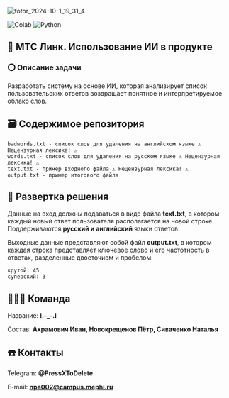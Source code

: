 ![fotor_2024-10-1_19_31_4](https://github.com/user-attachments/assets/dceb29de-2571-406e-9d58-0252a79c0f67)

![Colab](https://img.shields.io/badge/Colab-F9AB00?style=for-the-badge&logo=googlecolab&color=525252)
![Python](https://img.shields.io/badge/Python-14354C?style=for-the-badge&logo=python&logoColor=white)

## 📑 МТС Линк. Использование ИИ в продукте
### ⭕ Описание задачи
Разработать систему на основе ИИ, которая анализирует список пользовательских ответов возвращает понятное и интерпретируемое облако слов.

## 🗃️ Содержимое репозитория
```
badwords.txt - список слов для удаления на английском языке ⚠️ Нецензурная лексика! ⚠️
words.txt - список слов для удаления на русском языке ⚠️ Нецензурная лексика! ⚠️
text.txt - пример входного файла ⚠️ Нецензурная лексика! ⚠️
output.txt - пример итогового файла 
```
## 🧶 Развертка решения
Данные на вход должны подаваться в виде файла **text.txt**, в котором каждый новый ответ пользователя располагается на новой строке. Поддерживаются **русский и английский** языки ответов.

Выходные данные представляют собой файл **output.txt**, в котором каждая строка представляет ключевое слово и его частотность в ответах, разделенные двоеточием и пробелом.
```
крутой: 45
суперский: 3
```


## 👨‍👩‍👦 Команда
Название: **I.-_-.I**

Состав: **Ахрамович Иван, Новокрещенов Пётр, Сиваченко Наталья**

## ☎️ Контакты
Telegram: **@PressXToDelete**

E-mail: **npa002@campus.mephi.ru**
